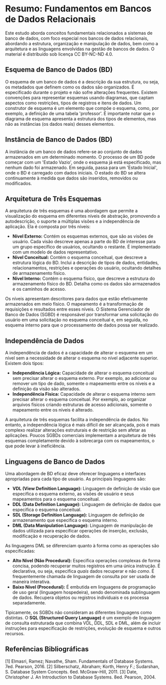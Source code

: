 # Resumo: Fundamentos em Bancos de Dados Relacionais

Este estudo aborda conceitos fundamentais relacionados a sistemas de banco de dados, com foco especial nos bancos de dados relacionais, abordando a estrutura, organização e manipulação de dados, bem como a arquitetura e as linguagens envolvidas na gestão de bancos de dados. O material é distribuído sob licença CC BY-NC-ND 4.0.

## Esquema de Banco de Dados (BD)

O esquema de um banco de dados é a descrição da sua estrutura, ou seja, os metadados que definem como os dados são organizados. É especificado durante o projeto e não sofre alterações frequentes. Existem convenções para representar esquemas usando diagramas, que captam aspectos como restrições, tipos de registros e itens de dados. Um construtor de esquema é um elemento que compõe o esquema, como, por exemplo, a definição de uma tabela 'professor'. É importante notar que o diagrama de esquema apresenta a estrutura dos tipos de elementos, mas não as instâncias (os dados reais) desses elementos.

## Instância de Banco de Dados (BD)

A instância de um banco de dados refere-se ao conjunto de dados armazenados em um determinado momento. O processo de um BD pode começar com um 'Estado Vazio', onde o esquema já está especificado, mas nenhum dado foi armazenado. Em seguida, passa para um 'Estado Inicial', onde o BD é carregado com dados iniciais. O estado do BD se altera continuamente à medida que dados são inseridos, removidos ou modificados.

## Arquitetura de Três Esquemas

A arquitetura de três esquemas é uma abordagem que permite a visualização do esquema em diferentes níveis de abstração, promovendo a autodescrição, o suporte a múltiplas visões e a independência de aplicação. Ela é composta por três níveis:

*   **Nível Externo:** Contém os esquemas externos, que são as visões de usuário. Cada visão descreve apenas a parte do BD de interesse para um grupo específico de usuários, ocultando o restante. É implementado com um modelo de dados representativo.
*   **Nível Conceitual:** Contém o esquema conceitual, que descreve a estrutura lógica do BD. Inclui a descrição de tipos de dados, entidades, relacionamentos, restrições e operações do usuário, ocultando detalhes de armazenamento físico.
*   **Nível Interno:** Contém o esquema físico, que descreve a estrutura do armazenamento físico do BD. Detalha como os dados são armazenados e os caminhos de acesso.

Os níveis apresentam descritores para dados que estão efetivamente armazenados em meio físico. O mapeamento é a transformação de requisições e resultados entre esses níveis. O Sistema Gerenciador de Banco de Dados (SGBD) é responsável por transformar uma solicitação do usuário em uma solicitação no esquema conceitual e, em seguida, no esquema interno para que o processamento de dados possa ser realizado.

## Independência de Dados

A independência de dados é a capacidade de alterar o esquema em um nível sem a necessidade de alterar o esquema no nível adjacente superior. Existem dois tipos:

*   **Independência Lógica:** Capacidade de alterar o esquema conceitual sem precisar alterar o esquema externo. Por exemplo, ao adicionar ou remover um tipo de dado, somente o mapeamento entre os níveis e a definição da visão são alterados.
*   **Independência Física:** Capacidade de alterar o esquema interno sem precisar alterar o esquema conceitual. Por exemplo, ao organizar arquivos físicos criando estruturas de acesso adicionais, somente o mapeamento entre os níveis é alterado.

A arquitetura de três esquemas facilita a independência de dados. No entanto, a independência lógica é mais difícil de ser alcançada, pois é mais complexo realizar alterações estruturais e de restrição sem afetar as aplicações. Poucos SGBDs comerciais implementam a arquitetura de três esquemas completamente devido à sobrecarga com os mapeamentos, o que pode levar à ineficiência.

## Linguagens de Banco de Dados

Uma abordagem de BD eficaz deve oferecer linguagens e interfaces apropriadas para cada tipo de usuário. As principais linguagens são:

*   **VDL (View Definition Language):** Linguagem de definição de visão que especifica o esquema externo, as visões de usuário e seus mapeamentos para o esquema conceitual.
*   **DDL (Data Definition Language):** Linguagem de definição de dados que especifica o esquema conceitual.
*   **SDL (Storage Definition Language):** Linguagem de definição de armazenamento que especifica o esquema interno.
*   **DML (Data Manipulation Language):** Linguagem de manipulação de dados utilizada para especificar operações de inserção, exclusão, modificação e recuperação de dados.

As linguagens DML se diferenciam quanto à forma como as operações são especificadas:

*   **Alto Nível (Não Procedural):** Especifica operações complexas de forma concisa, podendo recuperar muitos registros em uma única instrução. É declarativa, ou seja, especifica *quais* dados recuperar e não *como*. É frequentemente chamada de linguagem de consulta por ser usada de maneira interativa.
*   **Baixo Nível (Procedural):** É embutida em linguagens de programação de uso geral (linguagem hospedeira), sendo denominada sublinguagem de dados. Recupera objetos ou registros individuais e os processa separadamente.

Tipicamente, os SGBDs não consideram as diferentes linguagens como distintas. O **SQL (Structured Query Language)** é um exemplo de linguagem de consulta estruturada que combina VDL, DDL, SDL e DML, além de incluir instruções para especificação de restrições, evolução de esquema e outros recursos.

## Referências Bibliográficas

[1] Elmasri, Ramez; Navathe, Sham. Fundamentals of Database Systems. 7ed. Pearson, 2016.
[2] Silberschatz, Abraham; Korth, Henry F.; Sudarshan, S. Database System Concepts. 6ed. McGraw-Hill, 2011.
[3] Date, Christopher J. An Introduction to Database Systems. 8ed. Pearson, 2004.

